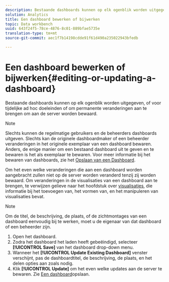 ```yaml
---
description: Bestaande dashboards kunnen op elk ogenblik worden uitgegeven, of voor tijdelijke ad hoc doeleinden of om permanente veranderingen aan te brengen om aan de server worden bewaard.
solution: Analytics
title: Een dashboard bewerken of bijwerken
topic: Data workbench
uuid: 643f24f5-78ce-4876-8c01-889bfae5735e
translation-type: tm+mt
source-git-commit: aec1f7b14198cdde91f61d490a235022943bfedb

---
```



# Een dashboard bewerken of bijwerken{#editing-or-updating-a-dashboard}

Bestaande dashboards kunnen op elk ogenblik worden uitgegeven, of voor tijdelijke ad hoc doeleinden of om permanente veranderingen aan te brengen om aan de server worden bewaard.

>[!NOTE]
>
>Slechts kunnen de regelmatige gebruikers en de beheerders dashboards uitgeven. Slechts kan de originele dashboardmaker of een beheerder veranderingen in het originele exemplaar van een dashboard bewaren. Anders, de enige manier om een bestaand dashboard uit te geven en te bewaren is het als exemplaar te bewaren. Voor meer informatie bij het bewaren van dashboards, zie het [Opslaan van een Dashboard](../../../home/c-adobe-data-workbench-dashboard/c-dashboards/t-saving-a-dashboard.md#task-4132cf487bc640149c91afd0b7b0701e).

Om het even welke veranderingen die aan een dashboard worden aangebracht zullen niet op de server worden veranderd tenzij zij worden bewaard. Om veranderingen in de visualisaties van een dashboard aan te brengen, te verwijzen gelieve naar het hoofdstuk over [visualisaties](../../../home/c-adobe-data-workbench-dashboard/c-visualizations/c-visualizations.md#concept-426ed20f270f4be48ecc3574f3078d8e), die informatie bij het toevoegen van, het vormen van, en het manipuleren van visualisaties bevat.

>[!NOTE]
>
>Om de titel, de beschrijving, de plaats, of de zichtmontages van een dashboard eenvoudig bij te werken, moet u de eigenaar van dat dashboard of een beheerder zijn.

1. Open het dashboard.
1. Zodra het dashboard het laden heeft gebeëindigd, selecteer **[!UICONTROL Save]** van het dashboard drop-down menu.
1. Wanneer het **[!UICONTROL Update Existing Dashboard]** venster verschijnt, pas de dashboardtitel, de beschrijving, de plaats, en het delen opties aan zoals nodig.
1. Klik **[!UICONTROL Update]** om het even welke updates aan de server te bewaren. Zie [Een dashboard](../../../home/c-adobe-data-workbench-dashboard/c-dashboards/t-saving-a-dashboard.md#task-4132cf487bc640149c91afd0b7b0701e)opslaan.
